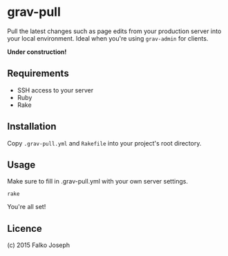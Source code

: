 # grav-pull

Pull the latest changes such as page edits from your production server into your local environment.
Ideal when you're using `grav-admin` for clients.

**Under construction!**

## Requirements

- SSH access to your server
- Ruby
- Rake

## Installation

Copy `.grav-pull.yml` and `Rakefile` into your project's root directory.

## Usage

Make sure to fill in .grav-pull.yml with your own server settings.

```
rake
```

You're all set!

## Licence

(c) 2015 Falko Joseph <Pakket>
